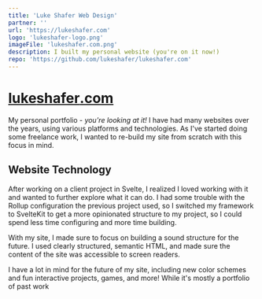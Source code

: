 ```yaml
---
title: 'Luke Shafer Web Design'
partner: ''
url: 'https://lukeshafer.com'
logo: 'lukeshafer-logo.png'
imageFile: 'lukeshafer.com.png'
description: I built my personal website (you're on it now!)
repo: 'https://github.com/lukeshafer/lukeshafer.com'
---
```


# [luke<wbr>shafer<wbr>.com](https://lukeshafer.com/)

My personal portfolio - _you're looking at it!_ I have had many websites over the years, using various platforms and technologies. As I've started doing some freelance work, I wanted to re-build my site from scratch with this focus in mind.

## Website Technology

After working on a client project in Svelte, I realized I loved working with it and wanted to further explore what it can do. I had some trouble with the Rollup configuration the previous project used, so I switched my framework to SvelteKit to get a more opinionated structure to my project, so I could spend less time configuring and more time building.

With my site, I made sure to focus on building a sound structure for the future. I used clearly structured, semantic HTML, and made sure the content of the site was accessible to screen readers.

I have a lot in mind for the future of my site, including new color schemes and fun interactive projects, games, and more! While it's mostly a portfolio of past work
